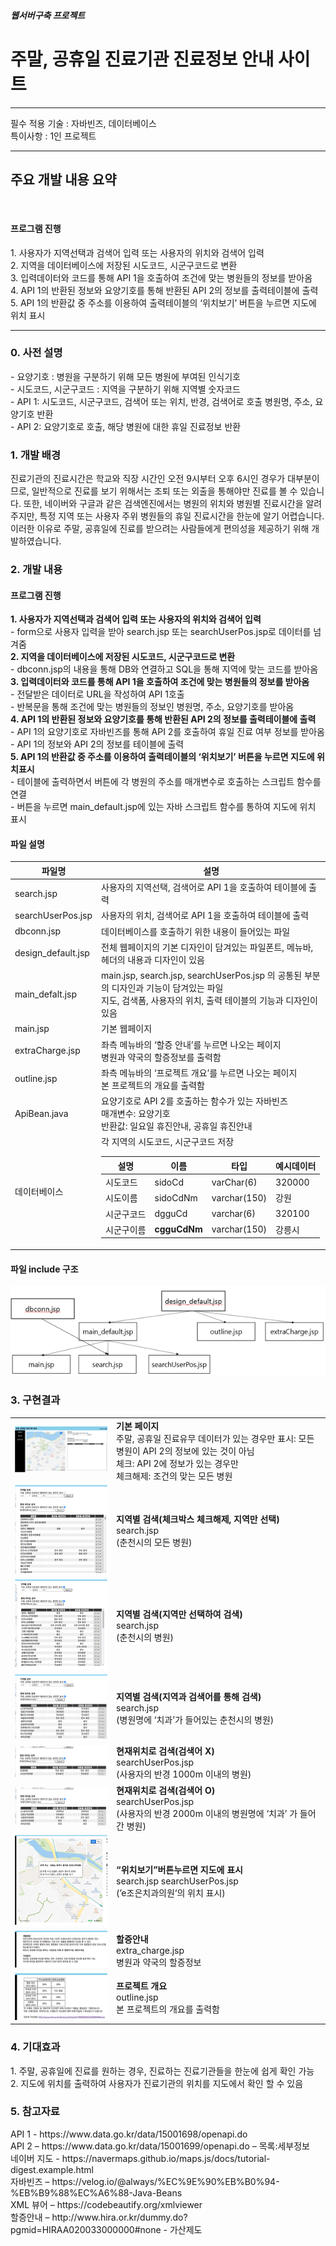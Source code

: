 <h5>웹서버구축 프로젝트</h5>
<h1>주말, 공휴일 진료기관 진료정보 안내 사이트</h1>
<hr>
필수 적용 기술 : 자바빈즈, 데이터베이스 <br>
특이사항 : 1인 프로젝트
<hr>
<h2>주요 개발 내용 요약</h2>
<br>
<h4>프로그램 진행</h4>
1. 사용자가 지역선택과 검색어 입력 또는 사용자의 위치와 검색어 입력<br>
2. 지역을 데이터베이스에 저장된 시도코드, 시군구코드로 변환<br>
3. 입력데이터와 코드를 통해 API 1을 호출하여 조건에 맞는 병원들의 정보를 받아옴<br>
4. API 1의 반환된 정보와 요양기호를 통해 반환된 API 2의 정보를 출력테이블에 출력<br>
5. API 1의 반환값 중 주소를 이용하여 출력테이블의 ‘위치보기’ 버튼을 누르면 지도에 위치 표시<br>
<hr>

<h3>0. 사전 설명</h3>
 - 요양기호 : 병원을 구분하기 위해 모든 병원에 부여된 인식기호<br>
 - 시도코드, 시군구코드 : 지역을 구분하기 위해 지역별 숫자코드<br>
 - API 1: 시도코드, 시군구코드, 검색어 또는 위치, 반경, 검색어로 호출 병원명, 주소, 요양기호 반환<br>
 - API 2: 요양기호로 호출, 해당 병원에 대한 휴일 진료정보 반환<br>

<h3>1. 개발 배경</h3>
 진료기관의 진료시간은 학교와 직장 시간인 오전 9시부터 오후 6시인 경우가 대부분이므로, 일반적으로 진료를 보기 위해서는 조퇴 또는 외출을 통해야만 진료를 볼 수 있습니다.
 또한, 네이버와 구글과 같은 검색엔진에서는 병원의 위치와 병원별 진료시간을 알려주지만, 특정 지역 또는 사용자 주위 병원들의 휴일 진료시간을 한눈에 알기 어렵습니다.
 이러한 이유로 주말, 공휴일에 진료를 받으려는 사람들에게 편의성을 제공하기 위해 개발하였습니다.

<h3>2. 개발 내용</h3>
<h4>프로그램 진행</h4>
<b>1. 사용자가 지역선택과 검색어 입력 또는 사용자의 위치와 검색어 입력</b><br>
  - form으로 사용자 입력을 받아 search.jsp 또는 searchUserPos.jsp로 데이터를 넘겨줌<br>
<b>2. 지역을 데이터베이스에 저장된 시도코드, 시군구코드로 변환</b><br>
  - dbconn.jsp의 내용을 통해 DB와 연결하고 SQL을 통해 지역에 맞는 코드를 받아옴<br>
<b>3. 입력데이터와 코드를 통해 API 1을 호출하여 조건에 맞는 병원들의 정보를 받아옴</b><br>
  - 전달받은 데이터로 URL을 작성하여 API 1호출<br>
  - 반복문을 통해 조건에 맞는 병원들의 정보인 병원명, 주소, 요양기호를 받아옴<br>
<b>4. API 1의 반환된 정보와 요양기호를 통해 반환된 API 2의 정보를 출력테이블에 출력</b><br>
  - API 1의 요양기호로 자바빈즈를 통해 API 2를 호출하여 휴일 진료 여부 정보를 받아옴<br>
  - API 1의 정보와 API 2의 정보를 테이블에 출력<br>
<b>5. API 1의 반환값 중 주소를 이용하여 출력테이블의 ‘위치보기’ 버튼을 누르면 지도에 위치표시</b><br>
  - 테이블에 출력하면서 버튼에 각 병원의 주소를 매개변수로 호출하는 스크립트 함수를 연결<br>
  - 버튼을 누르면 main_default.jsp에 있는 자바 스크립트 함수를 통하여 지도에 위치 표시<br>
<h4>파일 설명</h4>
<table>
 <thead>
  <th>파일명</th><th>설명</th>
 </thead>
 <tbody>
  <tr>
   <td>search.jsp</td>
   <td>사용자의 지역선택, 검색어로 API 1을 호출하여 테이블에 출력</td>
  </tr>
  <tr>
   <td>searchUserPos.jsp</td>
   <td>사용자의 위치, 검색어로 API 1을 호출하여 테이블에 출력</td>
  </tr>
  <tr>
   <td>dbconn.jsp</td>
   <td>데이터베이스를 호출하기 위한 내용이 들어있는 파일</td>
  </tr>
  <tr>
   <td>design_default.jsp</td>
   <td>전체 웹페이지의 기본 디자인이 담겨있는 파일폰트, 메뉴바, 헤더의 내용과 디자인이 있음</td>
  </tr>
  <tr>
   <td>main_defalt.jsp</td>
   <td>main.jsp, search.jsp, searchUserPos.jsp 의 공통된 부분의 디자인과 기능이 담겨있는 파일<br>
지도, 검색폼, 사용자의 위치, 출력 테이블의 기능과 디자인이 있음</td>
  </tr>
  <tr>
   <td>main.jsp</td>
   <td>기본 웹페이지</td>
  </tr>
  <tr>
   <td>extraCharge.jsp</td>
   <td>좌측 메뉴바의 ‘할증 안내’를 누르면 나오는 페이지<br>
병원과 약국의 할증정보를 출력함</td>
  </tr>
  <tr>
   <td>outline.jsp</td>
   <td>좌측 메뉴바의 ‘프로젝트 개요’를 누르면 나오는 페이지<br>
본 프로젝트의 개요를 출력함</td>
  </tr>
  <tr>
   <td>ApiBean.java</td>
   <td>요양기호로 API 2를 호출하는 함수가 있는 자바빈즈<br>
매개변수: 요양기호<br>
반환값: 일요일 휴진안내, 공휴일 휴진안내</td>
  </tr>
  <tr>
   <td>데이터베이스</td>
   <td>각 지역의 시도코드, 시군구코드 저장<br>
   <table>
    <thead>
      <tr>
        <th>설명</th>
        <th>이름</th>
        <th>타입</th>
        <th>예시데이터</th>
      </tr>
    </thead>
    <tbody>
      <tr>
        <td>시도코드</td>
        <td>sidoCd</td>
        <td>varChar(6)</td>
        <td>320000</td>
      </tr>
      <tr>
        <td>시도이름</td>
        <td>sidoCdNm</td>
        <td>varchar(150)</td>
        <td>강원</td>
      </tr>
      <tr>
        <td>시군구코드</td>
        <td>dgguCd</td>
        <td>varchar(6)</td>
        <td>320100</td>
      </tr>
      <tr>
        <td>시군구이름</td>
        <td><b>cgguCdNm</b></td>
        <td>varchar(150)</td>
        <td>강릉시</td>
      </tr>
    </tbody>
    </table>
   </td>
  </tr>
 </tbody>
</table>

<h4>파일 include 구조</h4>
<img src="./Image/include_structure.png">

<h3>3. 구현결과</h3>
<table>
<tbody>
  <tr>
    <td><img src="./Image/image01.png"></td>
    <td><b>기본 페이지</b><br>
        주말, 공휴일 진료유무 데이터가 있는 경우만 표시: 
        모든 병원이 API 2의 정보에 있는 것이 아님<br>
        체크: API 2에 정보가 있는 경우만<br>
        체크해제: 조건의 맞는 모든 병원 </td>
  </tr>
  <tr>
    <td><img src="./Image/image02.png"></td>
    <td><b>지역별 검색(체크박스 체크해제, 지역만 선택)</b><br>
        search.jsp<br>
        (춘천시의 모든 병원)</td>
  </tr>
  <tr>
    <td><img src="./Image/image03.png"></td>
    <td><b>지역별 검색(지역만 선택하여 검색)</b><br>
        search.jsp<br>
        (춘천시의 병원)</td>
  </tr>
  <tr>
    <td><img src="./Image/image04.png"></td>
    <td><b>지역별 검색(지역과 검색어를 통해 검색)</b><br>
        search.jsp<br>
        (병원명에 ‘치과’가 들어있는 춘천시의 병원)</td>
  </tr>
  <tr>
    <td><img src="./Image/image05.png"></td>
    <td><b>현재위치로 검색(검색어 X)</b><br>
        searchUserPos.jsp<br>
        (사용자의 반경 1000m 이내의 병원)</td>
  </tr>
  <tr>
    <td><img src="./Image/image06.png"></td>
    <td><b>현재위치로 검색(검색어 O)</b><br>
        searchUserPos.jsp<br>
        (사용자의 반경 2000m 이내의 병원명에 ‘치과’    가 들어간 병원)</td>
  </tr>
  <tr>
    <td><img src="./Image/image07.png"></td>
    <td><b>“위치보기”버튼누르면 지도에 표시</b><br>
        search.jsp  searchUserPos.jsp<br>
        (’e조은치과의원‘의 위치 표시)</td>
  </tr>
  <tr>
    <td><img src="./Image/image08.png"></td>
    <td><b>할증안내</b><br>
        extra_charge.jsp<br>
        병원과 약국의 할증정보</td>
  </tr>
  <tr>
    <td><img src="./Image/image09.png"></td>
    <td><b>프로젝트 개요</b><br>
        outline.jsp<br>
        본 프로젝트의 개요를 출력함</td>
  </tr>
</tbody>
</table>
<h3>4. 기대효과</h3>
1. 주말, 공휴일에 진료를 원하는 경우, 진료하는 진료기관들을 한눈에 쉽게 확인 가능<br>
2. 지도에 위치를 출력하여 사용자가 진료기관의 위치를 지도에서 확인 할 수 있음<br>
<h3>5. 참고자료</h3>
 API 1 - https://www.data.go.kr/data/15001698/openapi.do<br>
 API 2 – https://www.data.go.kr/data/15001699/openapi.do – 목록:세부정보<br>
 네이버 지도 - https://navermaps.github.io/maps.js/docs/tutorial-digest.example.html<br>
 자바빈즈 – https://velog.io/@always/%EC%9E%90%EB%B0%94-%EB%B9%88%EC%A6%88-Java-Beans<br>
 XML 뷰어 – https://codebeautify.org/xmlviewer<br>
 할증안내 – http://www.hira.or.kr/dummy.do?pgmid=HIRAA020033000000#none - 가산제도<br>

